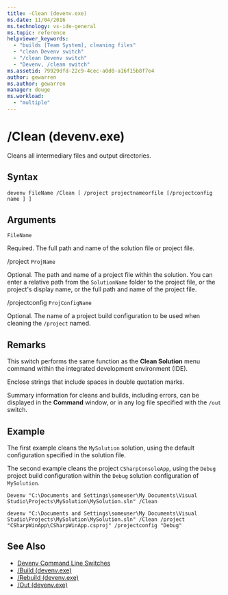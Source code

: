 ```yaml
---
title: -Clean (devenv.exe)
ms.date: 11/04/2016
ms.technology: vs-ide-general
ms.topic: reference
helpviewer_keywords:
  - "builds [Team System], cleaning files"
  - "clean Devenv switch"
  - "/clean Devenv switch"
  - "Devenv, /clean switch"
ms.assetid: 79929dfd-22c9-4cec-a0d0-a16f15b8f7e4
author: gewarren
ms.author: gewarren
manager: douge
ms.workload:
  - "multiple"
---
```

# /Clean (devenv.exe)
Cleans all intermediary files and output directories.

## Syntax

```
devenv FileName /Clean [ /project projectnameorfile [/projectconfig name ] ]
```

## Arguments
 `FileName`

 Required. The full path and name of the solution file or project file.

 /project `ProjName`

 Optional. The path and name of a project file within the solution. You can enter a relative path from the `SolutionName` folder to the project file, or the project's display name, or the full path and name of the project file.

 /projectconfig `ProjConfigName`

 Optional. The name of a project build configuration to be used when cleaning the `/project` named.

## Remarks
 This switch performs the same function as the **Clean Solution** menu command within the integrated development environment (IDE).

 Enclose strings that include spaces in double quotation marks.

 Summary information for cleans and builds, including errors, can be displayed in the **Command** window, or in any log file specified with the `/out` switch.

## Example
 The first example cleans the `MySolution` solution, using the default configuration specified in the solution file.

 The second example cleans the project `CSharpConsoleApp`, using the `Debug` project build configuration within the `Debug` solution configuration of `MySolution`.

```
Devenv "C:\Documents and Settings\someuser\My Documents\Visual Studio\Projects\MySolution\MySolution.sln" /Clean

devenv "C:\Documents and Settings\someuser\My Documents\Visual Studio\Projects\MySolution\MySolution.sln" /Clean /project "CSharpWinApp\CSharpWinApp.csproj" /projectconfig "Debug"
```

## See Also

- [Devenv Command Line Switches](../../ide/reference/devenv-command-line-switches.md)
- [/Build (devenv.exe)](../../ide/reference/build-devenv-exe.md)
- [/Rebuild (devenv.exe)](../../ide/reference/rebuild-devenv-exe.md)
- [/Out (devenv.exe)](../../ide/reference/out-devenv-exe.md)